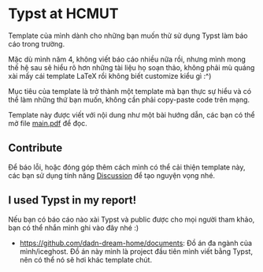 # Typst at HCMUT

Template của mình dành cho những bạn muốn thử
sử dụng Typst làm báo cáo trong trường.

Mặc dù mình năm 4, không viết báo cáo nhiều nữa rồi,
nhưng mình mong thế hệ sau sẽ hiểu rõ hơn những tài liệu họ soạn thảo,
không phải mù quáng xài mấy cái template LaTeX rồi không biết
customize kiểu gì :^)

Mục tiêu của template là trở thành một template mà bạn thực sự hiểu
và có thể làm những thứ bạn muốn, không cần phải copy-paste code trên mạng.

Template này được viết với nội dung như một bài hướng dẫn,
các bạn có thể mở file [main.pdf](main.pdf) để đọc.


## Contribute

Để báo lỗi, hoặc đóng góp thêm cách mình có thể cải thiện template này,
các bạn sử dụng tính năng [Discussion](https://github.com/iceghost/typst-at-hcmut/discussions)
để tạo nguyện vọng nhé.


## I used Typst in my report!

Nếu bạn có báo cáo nào xài Typst và public được cho mọi người tham khảo,
bạn có thể nhắn mình ghi vào đây nhé :)

- https://github.com/dadn-dream-home/documents: Đồ án đa ngành của mình/iceghost.
  Đồ án này mình là project đầu tiên mình viết bằng Typst,
  nên có thể nó sẽ hơi khác template chút.
